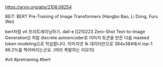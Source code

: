 https://arxiv.org/abs/2106.08254

BEiT: BERT Pre-Training of Image Transformers (Hangbo Bao, Li Dong, Furu Wei)

bert처럼 vit 프리트레이닝하기. dall-e [[210223 Zero-Shot Text-to-Image Generation]] 처럼 discrete autoencoder로 이미지 토큰을 만든 다음 masked token modeling으로 학습합니다. 이미지넷 1k 데이터만으로 384x384에서 top-1 86.3%를 찍어버리는군요. (머리 폭발하는 이모지)

#vit #pretraining #bert
